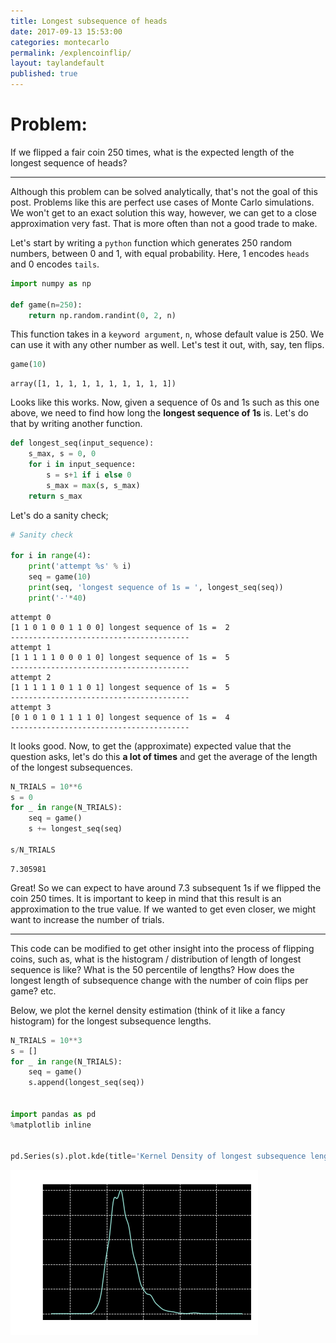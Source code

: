 ```yaml
---
title: Longest subsequence of heads
date: 2017-09-13 15:53:00
categories: montecarlo
permalink: /explencoinflip/
layout: taylandefault
published: true
---
```


# Problem:

If we flipped a fair coin 250 times, what is the expected length of the longest sequence of heads?  

---

Although this problem can be solved analytically, that's not the goal of this post. Problems like this are perfect use cases of Monte Carlo simulations. We won't get to an exact solution this way, however, we can get to a close approximation very fast. That is more often than not a good trade to make.  

Let's start by writing a `python` function which generates 250 random numbers, between 0 and 1, with equal probability. Here, 1 encodes `heads` and 0 encodes `tails`.


```python
import numpy as np

def game(n=250):
    return np.random.randint(0, 2, n)
```

This function takes in a `keyword argument`, `n`, whose default value is 250. We can use it with any other number as well. Let's test it out, with, say, ten flips.


```python
game(10)
```




    array([1, 1, 1, 1, 1, 1, 1, 1, 1, 1])



Looks like this works. Now, given a sequence of 0s and 1s such as this one above, we need to find how long the **longest sequence of 1s** is. Let's do that by writing another function.


```python
def longest_seq(input_sequence):
    s_max, s = 0, 0
    for i in input_sequence:
        s = s+1 if i else 0
        s_max = max(s, s_max)
    return s_max
```

Let's do a sanity check;


```python
# Sanity check

for i in range(4):
    print('attempt %s' % i)
    seq = game(10)
    print(seq, 'longest sequence of 1s = ', longest_seq(seq))
    print('-'*40)
```

    attempt 0
    [1 1 0 1 0 0 1 1 0 0] longest sequence of 1s =  2
    ----------------------------------------
    attempt 1
    [1 1 1 1 1 0 0 0 1 0] longest sequence of 1s =  5
    ----------------------------------------
    attempt 2
    [1 1 1 1 1 0 1 1 0 1] longest sequence of 1s =  5
    ----------------------------------------
    attempt 3
    [0 1 0 1 0 1 1 1 1 0] longest sequence of 1s =  4
    ----------------------------------------


It looks good. Now, to get the (approximate) expected value that the question asks, let's do this **a lot of times** and get the average of the length of the longest subsequences.


```python
N_TRIALS = 10**6 
s = 0
for _ in range(N_TRIALS):
    seq = game()
    s += longest_seq(seq)
    
s/N_TRIALS
```




    7.305981



Great! So we can expect to have around 7.3 subsequent 1s if we flipped the coin 250 times. It is important to keep in mind that this result is an approximation to the true value. If we wanted to get even closer, we might want to increase the number of trials.

---

This code can be modified to get other insight into the process of flipping coins, such as, what is the histogram / distribution of length of longest sequence is like? What is the 50 percentile of lengths? How does the longest length of subsequence change with the number of coin flips per game? etc.

Below, we plot the kernel density estimation (think of it like a fancy histogram) for the longest subsequence lengths.


```python
N_TRIALS = 10**3
s = []
for _ in range(N_TRIALS):
    seq = game()
    s.append(longest_seq(seq))
    

import pandas as pd
%matplotlib inline


pd.Series(s).plot.kde(title='Kernel Density of longest subsequence lengths');
```

![png](/img/coinfliplongestseq_11_1.png)
